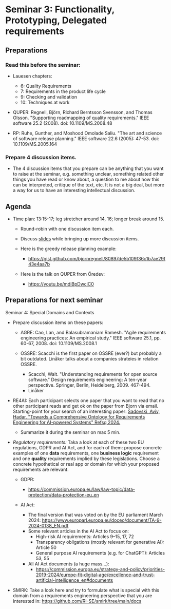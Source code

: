 # Seminar 3: Functionality, Prototyping, Delegated requirements

## Preparations

### Read this before the seminar: 

* Lauesen chapters:  
  *  6: Quality Requirements
  *  7: Requirements in the product life cycle
  *  9: Checking and validation
  * 10: Techniques at work

* QUPER: Regnell, Björn, Richard Berntsson Svensson, and Thomas Olsson. "Supporting roadmapping of quality requirements." IEEE software 25.2 (2008). doi: 10.1109/MS.2008.48

* RP: Ruhe, Gunther, and Moshood Omolade Saliu. "The art and science of software release planning." IEEE software 22.6 (2005): 47-53.  doi: 10.1109/MS.2005.164

### Prepare 4 discussion items. 

  * The 4 discussion items that you prepare can be anything that you want to raise at the seminar, e.g. something unclear, something related other things you have read or know about, a question to me about how this can be interpreted, critique of the text, etc. It is not a big deal, but more a way for us to have an interesting intellectual discussion.

## Agenda

* Time plan: 13:15-17; leg stretcher around 14, 16; longer break around 15.

  * Round-robin with one discussion item each.

  * Discuss [slides](https://github.com/lunduniversity/reqeng-phd-course/blob/main/2024/seminar3-slides.pdf) while bringing up more discussion items.

  * Here is the greedy release planning example: 
    * https://gist.github.com/bjornregnell/80897de5b109f36c1b7ae29f43e4aa7b

  * Here is the talk on QUPER from Öredev:
    * https://youtu.be/mdiBpDwciC0 

## Preparations for next seminar 

Seminar 4: Special Domains and Contexts

* Prepare discussion items on these papers:
  * AGRE: Cao, Lan, and Balasubramaniam Ramesh. "Agile requirements engineering practices: An empirical study." IEEE software 25.1, pp. 60-67, 2008. doi: 10.1109/MS.2008.1

  * OSSRE: Scacchi is the first paper on OSSRE (ever?) but probably a bit outdated. Linåker talks about a companies strateies in relation OSSRE.
    * Scacchi, Walt. "Understanding requirements for open source software." Design requirements engineering: A ten-year perspective. Springer, Berlin, Heidelberg, 2009. 467-494. 
    * Linåker

* RE4AI: Each participant selects one paper that you want to read that no other participant reads and get ok on the paper from Bjorn via email. Starting-point for your search of an interesting paper:
[Sadovski, Aviv, Hadar. "Towards a Comprehensive Ontology for Requirements Engineering for AI-powered Systems" Refsq 2024.](https://coursegit.cs.lth.se/bjorn.regnell/reqeng-phd-course-project/-/tree/main/papers?ref_type=heads)
  * Summarize it during the seminar on max 5 min.

* *Regulatory requirements:* Taka a look at each of these two EU regulations, GDPR and AI Act, and for each of them: propose concrete examples of one **data** requirements, one **business logic** requirement and one **quality** requirements implied by these legislations. Choose a concrete hypothetical or real app or domain for which your proposed requirements are relevant.

  * GDPR: 
    * https://commission.europa.eu/law/law-topic/data-protection/data-protection-eu_en 

  * AI Act: 
    * The final version that was voted on by the EU parliament March 2024:
https://www.europarl.europa.eu/doceo/document/TA-9-2024-0138_EN.pdf
    * Some relevant articles in the AI Act to focus on: 
      * High-risk AI requirements: Articles 9–15, 17, 72
      * Transparency obligations (mostly relevant for generative AI): Article 50
      * General purpose AI requirements (e.g. for ChatGPT): Articles 53, 55
    * All AI Act documents (a huge mass...): 
      * https://commission.europa.eu/strategy-and-policy/priorities-2019-2024/europe-fit-digital-age/excellence-and-trust-artificial-intelligence_en#documents


* SMIRK: Take a look here and try to formulate what is special with this domain from a requirements engineering perspective that you are interested in: https://github.com/RI-SE/smirk/tree/main/docs
